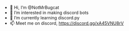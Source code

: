 - 👋 Hi, I’m @NotMrBugcat
- 👀 I’m interested in making discord bots 
- 🌱 I’m currently learning discord.py
- 📫 Meet me on discord, https://discord.gg/xA45VNU8rV
